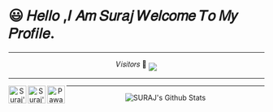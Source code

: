 # 😃 𝐻𝑒𝑙𝑙𝑜 ,𝐼 𝐴𝑚 𝑆𝑢𝑟𝑎𝑗 𝑊𝑒𝑙𝑐𝑜𝑚𝑒 𝑇𝑜 𝑀𝑦 𝑃𝑟𝑜𝑓𝑖𝑙𝑒.
<div align="center">

----
              
𝑉𝑖𝑠𝑖𝑡𝑜𝑟𝑠
 🥰    <img align="middle" src="https://profile-counter.glitch.me/TG-SURAJ/count.svg" />
</p>

----

<p align="center">
 <a href="https://t.me/KingOf_univers">
   <img align="left" alt="Suraj's Telegram" width="35px" src="https://cdn.jsdelivr.net/npm/simple-icons@v4/icons/telegram.svg" />
 </a> 
 <a href="https://instagram.com/__noughty_legend__/">
   <img align="left" alt="Suraj's's Instagram" width="35px" src="https://cdn.jsdelivr.net/npm/simple-icons@v4/icons/instagram.svg" />
 </a>
 <a href="https://www.facebook.com/profile.php?id=100028592142770">
   <img align="left" alt="Pawan's Facebook" width="35px" src="https://cdn.jsdelivr.net/npm/simple-icons@v3/icons/facebook.svg" />
 </a>
</p>

----


<img align="center" src="https://github-readme-stats.vercel.app/api?username=TG-SURAJ&include_all_commits=true&count_private=true&show_icons=true&line_height=20&title_color=7A7ADB&icon_color=2234AE&text_color=D3D3D3&bg_color=0,000000,130F40" alt="SURAJ's Github Stats">
</br>    
</div>
